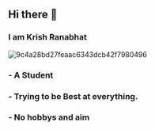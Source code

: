 ## Hi there 👋

### I am Krish Ranabhat 

![9c4a28bd27feaac6343dcb42f7980496](https://github.com/user-attachments/assets/cde9a9df-b82d-40b9-875c-d600434dc53d) 

### - A Student
### - Trying to be Best at everything.
### - No hobbys and aim






<!--
**KrishRanabhat/KrishRanabhat** is a ✨ _special_ ✨ repository because its `README.md` (this file) appears on your GitHub profile.

Here are some ideas to get you started:

- 🔭 I’m currently working on ...
- 🌱 I’m currently learning ...
- 👯 I’m looking to collaborate on ...
- 🤔 I’m looking for help with ...
- 💬 Ask me about ...
- 📫 How to reach me: ...
- 😄 Pronouns: ...
- ⚡ Fun fact: ...
-->
